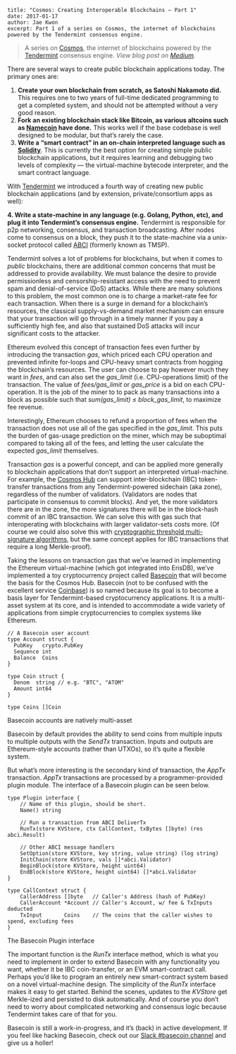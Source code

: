 ~~~
title: "Cosmos: Creating Interoperable Blockchains — Part 1"
date: 2017-01-17
author: Jae Kwon
excerpt: Part 1 of a series on Cosmos, the internet of blockchains powered by the Tendermint consensus engine.
~~~

> A series on [Cosmos](http://cosmos.network/), the internet of blockchains powered by the [Tendermint](http://tendermint.com/) consensus engine. *View blog post on [Medium](https://medium.com/@jaekwon/cosmos-creating-interoperable-blockchains-part-1-2929435ba1fa#.kmwc5d4px).*

There are several ways to create public blockchain applications today. The
primary ones are:

1.  **Create your own blockchain from scratch, as Satoshi Nakamoto did.** This
requires one to two years of full-time dedicated programming to get a completed
system, and should not be attempted without a very good reason.
2.  **Fork an existing blockchain stack like Bitcoin, as various altcoins such as
**[Namecoin](https://github.com/namecoin/namecoin-core)** have done.** This
works well if the base codebase is well designed to be modular, but that’s
rarely the case.
3.  **Write a “smart contract” in an on-chain interpreted language such as
[Solidity](https://solidity.readthedocs.io/en/develop/)**. This is currently the
best option for creating simple public blockchain applications, but it requires
learning and debugging two levels of complexity — the virtual-machine bytecode
interpreter, and the smart contract language.

With [Tendermint](http://tendermint.com/) we introduced a fourth way of creating
new public blockchain applications (and by extension, private/consortium apps as
well):

**4. Write a state-machine in any language (e.g. Golang, Python, etc), and plug
it into Tendermint’s consensus engine.** Tendermint is responsible for p2p
networking, consensus, and transaction broadcasting. After nodes come to
consensus on a block, they push it to the state-machine via a unix-socket
protocol called [ABCI](https://github.com/tendermint/abci) (formerly known as
TMSP).

Tendermint solves a lot of problems for blockchains, but when it comes to
*public* blockchains, there are additional common concerns that must be
addressed to provide availability. We must balance the desire to provide
permissionless and censorship-resistant access with the need to prevent spam and
denial-of-service (DoS) attacks. While there are many solutions to this problem,
the most common one is to charge a market-rate fee for each transaction. When
there is a surge in demand for a blockchain’s resources, the classical
supply-vs-demand market mechanism can ensure that your transaction will go
through in a timely manner if you pay a sufficiently high fee, and also that
sustained DoS attacks will incur significant costs to the attacker.

Ethereum evolved this concept of transaction fees even further by introducing
the transaction *gas*, which priced each CPU operation and prevented infinite
for-loops and CPU-heavy smart contracts from hogging the blockchain’s resources.
The user can choose to pay however much they want in *fees*, and can also set
the *gas_limit* (i.e. CPU-operations limit) of the transaction. The value of
*fees/gas_limit* or *gas_price* is a bid on each CPU-operation. It is the job of
the miner to to pack as many transactions into a block as possible such that
*sum(gas_limit) ≤ block_gas_limit*, to maximize fee revenue.

Interestingly, Ethereum chooses to refund a proportion of fees when the
transaction does not use all of the gas specified in the *gas_limit*. This puts
the burden of gas-usage prediction on the miner, which may be suboptimal
compared to taking all of the fees, and letting the user calculate the expected
*gas_limit* themselves.

Transaction *gas* is a powerful concept, and can be applied more generally to
blockchain applications that don’t support an interpreted virtual-machine. For
example, the [Cosmos Hub](/whitepaper#the-hub) can support
inter-blockchain (IBC) token-transfer transactions from any Tendermint-powered
sidechain (aka zone), regardless of the number of validators. (Validators are
nodes that participate in consensus to commit blocks). And yet, the more
validators there are in the zone, the more signatures there will be in the
block-hash commit of an IBC transaction. We can solve this with gas such that
interoperating with blockchains with larger validator-sets costs more. (Of
course we could also solve this with [cryptographic threshold multi-signature
algorithms](https://pdfs.semanticscholar.org/be29/fa28770bdbbe3d6962d82ab8744658fbfd39.pdf),
but the same concept applies for IBC transactions that require a long
Merkle-proof).

Taking the lessons on transaction gas that we’ve learned in implementing the
Ethereum virtual-machine (which got integrated into ErisDB), we’ve implemented a
toy cryptocurrency project called
[Basecoin](https://github.com/tendermint/basecoin) that will become the basis
for the Cosmos Hub. Basecoin (not to be confused with the excellent service
[Coinbase](http://coinbase.com/)) is so named because its goal is to become a
basis layer for Tendermint-based cryptocurrency applications. It is a
multi-asset system at its core, and is intended to accommodate a wide variety of
applications from simple cryptocurrencies to complex systems like Ethereum.

    // A Basecoin user account
    type Account struct {
      PubKey   crypto.PubKey
      Sequence int
      Balance  Coins
    }

    type Coin struct {
      Denom  string // e.g. "BTC", "ATOM"
      Amount int64
    }

    type Coins []Coin
<figcaption>Basecoin accounts are natively multi-asset</figcaption>

Basecoin by default provides the ability to send coins from multiple inputs to
multiple outputs with the *SendTx* transaction. Inputs and outputs are
Ethereum-style accounts (rather than UTXOs), so it’s quite a flexible system.

But what’s more interesting is the secondary kind of transaction, the *AppTx* transaction. *AppTx* transactions are processed by a programmer-provided plugin
module. The interface of a Basecoin plugin can be seen below.

    type Plugin interface {
        // Name of this plugin, should be short.
        Name() string
      
        // Run a transaction from ABCI DeliverTx
        RunTx(store KVStore, ctx CallContext, txBytes []byte) (res abci.Result)
      
        // Other ABCI message handlers
        SetOption(store KVStore, key string, value string) (log string)
        InitChain(store KVStore, vals []*abci.Validator)
        BeginBlock(store KVStore, height uint64)
        EndBlock(store KVStore, height uint64) []*abci.Validator
    }

    type CallContext struct {
        CallerAddress []byte   // Caller's Address (hash of PubKey)
        CallerAccount *Account // Caller's Account, w/ fee & TxInputs deducted
        TxInput       Coins    // The coins that the caller wishes to spend, excluding fees
    }
<figcaption>The Basecoin Plugin interface</figcaption>

The important function is the *RunTx* interface method, which is what you need
to implement in order to extend Basecoin with any functionality you want,
whether it be IBC coin-transfer, or an EVM smart-contract call. Perhaps you’d
like to program an entirely new smart-contract system based on a novel
virtual-machine design. The simplicity of the *RunTx* interface makes it easy to
get started. Behind the scenes, updates to the *KVStore* get Merkle-ized and
persisted to disk automatically. And of course you don’t need to worry about
complicated networking and consensus logic because Tendermint takes care of that
for you.

Basecoin is still a work-in-progress, and it’s (back) in active development. If
you feel like hacking Basecoin, check out our [Slack #basecoin
channel](http://slack.cosmos.network/) and give us a holler!

